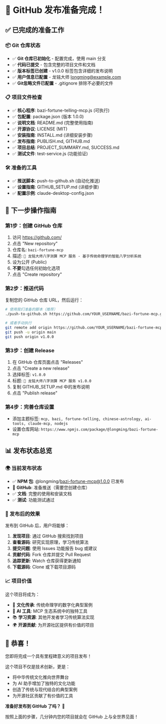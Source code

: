 # 🎉 GitHub 发布准备完成！

## ✅ 已完成的准备工作

### 📦 Git 仓库状态
- ✅ **Git 仓库已初始化** - 配置完成，使用 main 分支
- ✅ **代码已提交** - 包含完整的项目文件和文档  
- ✅ **版本标签已创建** - v1.0.0 标签包含详细的发布说明
- ✅ **用户信息已配置** - 龙铭大师 <longming@example.com>
- ✅ **Git忽略文件已配置** - .gitignore 排除不必要的文件

### 📋 项目文件检查
- ✅ **核心程序**: bazi-fortune-telling-mcp.js (可执行)
- ✅ **包配置**: package.json (版本 1.0.0)
- ✅ **说明文档**: README.md (完整使用指南)
- ✅ **开源协议**: LICENSE (MIT)
- ✅ **安装指南**: INSTALL.md (详细安装步骤)
- ✅ **发布指南**: PUBLISH.md, GITHUB.md
- ✅ **项目总结**: PROJECT_SUMMARY.md, SUCCESS.md
- ✅ **测试文件**: test-service.js (功能验证)

### 🛠️ 准备的工具
- ✅ **推送脚本**: push-to-github.sh (自动化推送)
- ✅ **设置指南**: GITHUB_SETUP.md (详细步骤)
- ✅ **配置示例**: claude-desktop-config.json

## 🚀 下一步操作指南

### 第1步：创建 GitHub 仓库
1. 访问 https://github.com/
2. 点击 "New repository"
3. 仓库名: `bazi-fortune-mcp`
4. 描述: `🔮 龙铭大师八字测算 MCP 服务 - 基于传统命理学的智能八字分析系统`
5. 设为公开 (Public)
6. **不要**勾选任何初始化选项
7. 点击 "Create repository"

### 第2步：推送代码
复制您的 GitHub 仓库 URL，然后运行：

```bash
# 使用我们准备的脚本（推荐）
./push-to-github.sh https://github.com/YOUR_USERNAME/bazi-fortune-mcp.git

# 或者手动执行
git remote add origin https://github.com/YOUR_USERNAME/bazi-fortune-mcp.git
git push -u origin main
git push origin v1.0.0
```

### 第3步：创建 Release
1. 在 GitHub 仓库页面点击 "Releases"
2. 点击 "Create a new release"
3. 选择标签: `v1.0.0`
4. 标题: `🔮 龙铭大师八字测算 MCP 服务 v1.0.0`
5. 复制 GITHUB_SETUP.md 中的发布说明
6. 点击 "Publish release"

### 第4步：完善仓库设置
- 添加主题标签: `mcp, bazi, fortune-telling, chinese-astrology, ai-tools, claude-mcp, nodejs`
- 设置仓库网站: `https://www.npmjs.com/package/@longming/bazi-fortune-mcp`

## 📊 发布状态总览

### 🌍 当前发布状态
- ✅ **NPM 包**: @longming/bazi-fortune-mcp@1.0.0 已发布
- 🔄 **GitHub**: 准备推送（需要您创建仓库）
- ✅ **文档**: 完整的使用和安装文档
- ✅ **测试**: 功能测试通过

### 🎯 发布后的效果
发布到 GitHub 后，用户将能够：

1. **发现项目**: 通过 GitHub 搜索找到项目
2. **查看源码**: 研究实现原理，学习传统算法
3. **提交问题**: 使用 Issues 功能报告 bug 或建议
4. **贡献代码**: Fork 仓库并提交 Pull Request
5. **追踪更新**: Watch 仓库获得更新通知
6. **下载源码**: Clone 或下载项目源码

### 📈 项目价值
这个项目将成为：
- 🔮 **文化传承**: 传统命理学的数字化典型案例
- 🤖 **AI 工具**: MCP 生态系统中的独特工具
- 📚 **学习资源**: 其他开发者学习传统算法实现
- 🌍 **开源贡献**: 为开源社区提供有价值的项目

## 🔮 恭喜！

您即将完成一个具有里程碑意义的项目发布！

这个项目不仅是技术创新，更是：
- 将中华传统文化推向世界舞台
- 为 AI 助手增加了独特的文化功能
- 创造了传统与现代结合的典型案例
- 为开源社区贡献了有价值的工具

**准备好发布到 GitHub 了吗？** 🚀

按照上面的步骤，几分钟内您的项目就会在 GitHub 上与全世界见面！